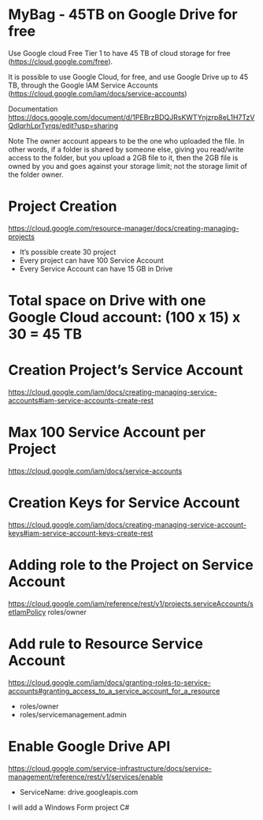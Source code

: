 # MyBag - 45TB on Google Drive for free
Use Google cloud Free Tier 1 to have 45 TB of cloud storage for free (https://cloud.google.com/free).

It is possible to use Google Cloud, for free, and use Google Drive up to 45 TB, through the Google IAM Service Accounts (https://cloud.google.com/iam/docs/service-accounts)

Documentation
https://docs.google.com/document/d/1PEBrzBDQJRsKWTYnjzrp8eL1H7TzVQdIqrhLprTyrqs/edit?usp=sharing


Note
The owner account appears to be the one who uploaded the file. In other words, if a folder is shared by someone else, giving you read/write access to the folder, but you upload a 2GB file to it, then the 2GB file is owned by you and goes against your storage limit; not the storage limit of the folder owner.


# Project Creation
https://cloud.google.com/resource-manager/docs/creating-managing-projects
- It’s possible create 30 project
- Every project can have 100 Service Account
- Every Service Account can have 15 GB in Drive

# Total space on Drive with one Google Cloud account: (100 x 15) x 30 = 45 TB


# Creation Project’s Service Account
https://cloud.google.com/iam/docs/creating-managing-service-accounts#iam-service-accounts-create-rest

# Max 100 Service Account per Project
https://cloud.google.com/iam/docs/service-accounts 

# Creation Keys for Service Account
https://cloud.google.com/iam/docs/creating-managing-service-account-keys#iam-service-account-keys-create-rest 

# Adding role to the Project on Service Account
https://cloud.google.com/iam/reference/rest/v1/projects.serviceAccounts/setIamPolicy 
roles/owner

# Add rule to Resource Service Account
https://cloud.google.com/iam/docs/granting-roles-to-service-accounts#granting_access_to_a_service_account_for_a_resource
- roles/owner
- roles/servicemanagement.admin

# Enable Google Drive API
https://cloud.google.com/service-infrastructure/docs/service-management/reference/rest/v1/services/enable
- ServiceName: drive.googleapis.com


I will add a Windows Form project C#
